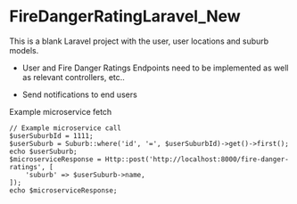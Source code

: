 # FireDangerRatingLaravel_New

This is a blank Laravel project with the user, user locations and suburb models.

- User and Fire Danger Ratings Endpoints need to be implemented as well as 
relevant controllers, etc..

- Send notifications to end users

Example microservice fetch 

```
// Example microservice call
$userSuburbId = 1111;
$userSuburb = Suburb::where('id', '=', $userSuburbId)->get()->first();
echo $userSuburb;
$microserviceResponse = Http::post('http://localhost:8000/fire-danger-ratings', [
    'suburb' => $userSuburb->name,
]);
echo $microserviceResponse;
```
